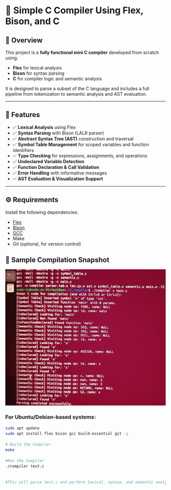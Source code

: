 # 🚀 Simple C Compiler Using Flex, Bison, and C

## 📝 Overview

This project is a **fully functional mini C compiler** developed from scratch using:

- **Flex** for lexical analysis
- **Bison** for syntax parsing
- **C** for compiler logic and semantic analysis

It is designed to parse a subset of the C language and includes a full pipeline from tokenization to semantic analysis and AST evaluation.

---

## 🔧 Features

- ✅ **Lexical Analysis** using Flex
- ✅ **Syntax Parsing** with Bison (LALR parser)
- ✅ **Abstract Syntax Tree (AST)** construction and traversal
- ✅ **Symbol Table Management** for scoped variables and function identifiers
- ✅ **Type Checking** for expressions, assignments, and operations
- ✅ **Undeclared Variable Detection**
- ✅ **Function Declaration & Call Validation**
- ✅ **Error Handling** with informative messages
- ✅ **AST Evaluation & Visualization Support**


---

## ⚙️ Requirements

Install the following dependencies:

- [Flex](https://github.com/westes/flex)
- [Bison](https://www.gnu.org/software/bison/)
- [GCC](https://gcc.gnu.org/)
- Make
- Git (optional, for version control)


## 📸 Sample Compilation Snapshot

![Compilation Snapshot](C_compiler%20snap.jpeg)



### For Ubuntu/Debian-based systems:

```bash
sudo apt update
sudo apt install flex bison gcc build-essential git -y

# Build the Compiler
make

#Run the Compiler
./compiler test.c


#This will parse test.c and perform lexical, syntax, and semantic analysis.











